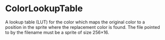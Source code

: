 # ColorLookupTable

A lookup table (LUT) for the color which maps the original color to a position in the sprite where the replacement color is found. The file pointed to by the filename must be a sprite of size 256×16.

